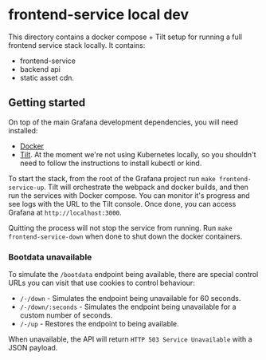 # frontend-service local dev

This directory contains a docker compose + Tilt setup for running a full frontend service stack locally. It contains:

 - frontend-service
 - backend api
 - static asset cdn.

## Getting started

On top of the main Grafana development dependencies, you will need installed:

 - [Docker](https://docs.docker.com/get-started/get-docker/)
 - [Tilt](https://docs.tilt.dev/install.html). At the moment we're not using Kubernetes locally, so you shouldn't need to follow the instructions to install kubectl or kind.

To start the stack, from the root of the Grafana project run `make frontend-service-up`. Tilt will orchestrate the webpack and docker builds, and then run the services with Docker compose. You can monitor it's progress and see logs with the URL to the Tilt console. Once done, you can access Grafana at `http://localhost:3000`.

Quitting the process will not stop the service from running. Run `make frontend-service-down` when done to shut down the docker containers.

### Bootdata unavailable

To simulate the `/bootdata` endpoint being available, there are special control URLs you can visit that use cookies to control behaviour:

 - `/-/down` - Simulates the endpoint being unavailable for 60 seconds.
 - `/-/down/:seconds` - Simulates the endpoint being unavailable for a custom number of seconds.
 - `/-/up` - Restores the endpoint to being available.

When unavailable, the API will return `HTTP 503 Service Unavailable` with a JSON payload.